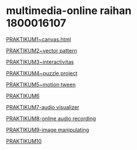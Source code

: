<html>
<body>

<h1>multimedia-online raihan 1800016107</h1>

<p><a href="projek.html">PRAKTIKUM1~canvas.html</a></p>
<p><a href="projek2.html">PRAKTIKUM2~vector pattern</a></p>
<p><a href="praktikum3.html">PRAKTIKUM3~interactivitas</a></p>
<p><a href="prak4/prak4.html">PRAKTIKUM4~puzzle project</a></p>
<p><a href="praktikum5.html">PRAKTIKUM5~motion tween</a></p>
<p><a href="">PRAKTIKUM6</a></p>
<p><a href="prak 7/praktikum7.html">PRAKTIKUM7-audio visualizer</a></p>
<p><a href="praktikum8.html">PRAKTIKUM8-online audio recording </a></p>
<p><a href="prak9/praktikum9">PRAKTIKUM9-image manipulating</a></p>
<p><a href="">PRAKTIKUM10</a></p>




</body>
</html>
